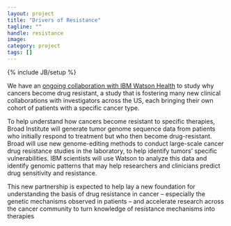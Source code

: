 ```yaml
---
layout: project
title: "Drivers of Resistance"
tagline: ""
handle: resistance
image: 
category: project
tags: []
---
```

{% include JB/setup %}

We have an [ongoing collaboration with IBM Watson Health](https://www.broadinstitute.org/news/ibm-watson-health-and-broad-institute-launch-major-research-initiative-study-why-cancers-become) to study why cancers become drug resistant, a study that is fostering many new clinical collaborations with investigators across the US, each bringing their own cohort of patients with a specific cancer type.

To help understand how cancers become resistant to specific therapies, Broad Institute will generate tumor genome sequence data from patients who initially respond to treatment but who then become drug-resistant. Broad will use new genome-editing methods to conduct large-scale cancer drug resistance studies in the laboratory, to help identify tumors’ specific vulnerabilities. IBM scientists will use Watson to analyze this data and identify genomic patterns that may help researchers and clinicians predict drug sensitivity and resistance.

This new partnership is expected to help lay a new foundation for understanding the basis of drug resistance in cancer – especially the genetic mechanisms observed in patients – and accelerate research across the cancer community to turn knowledge of resistance mechanisms into therapies
